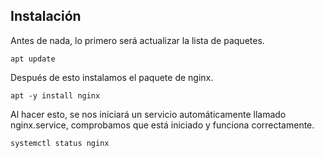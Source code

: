 ## Instalación
Antes de nada, lo primero será actualizar la lista de paquetes.

``` apt update ```

Después de esto instalamos el paquete de nginx.

``` apt -y install nginx ```

Al hacer esto, se nos iniciará un servicio automáticamente llamado nginx.service, comprobamos que está iniciado y funciona correctamente.

``` systemctl status nginx ```
